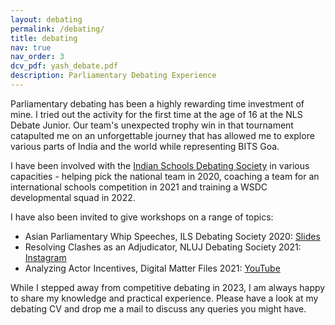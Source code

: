 ```yaml
---
layout: debating
permalink: /debating/
title: debating
nav: true
nav_order: 3
dcv_pdf: yash_debate.pdf
description: Parliamentary Debating Experience
---
```


Parliamentary debating has been a highly rewarding time investment of mine. I tried out the activity for the first time at the age of 16 at the NLS Debate Junior. Our team's unexpected trophy win in that tournament catapulted me on an unforgettable journey that has allowed me to explore various parts of India and the world while representing BITS Goa.

I have been involved with the <a href="https://indianschoolsdebatingsociety.com/">Indian Schools Debating Society</a> in various capacities - helping pick the national team in 2020, coaching a team for an international schools competition in 2021 and training a WSDC developmental squad in 2022.

I have also been invited to give workshops on a range of topics:

- Asian Parliamentary Whip Speeches, ILS Debating Society 2020: <a href="https://drive.google.com/file/d/1iAG7w_WMc5-WzV_UywzKpL8iZmz8CmQd/view?usp=sharing">Slides</a>
- Resolving Clashes as an Adjudicator, NLUJ Debating Society 2021: <a href="https://www.instagram.com/tv/CSOjxBspJNu/?igsh=NW50c3cxNWxlZHUy">Instagram</a>
- Analyzing Actor Incentives, Digital Matter Files 2021: <a href="https://youtu.be/fNFOcp1UgxM?feature=shared">YouTube</a>

While I stepped away from competitive debating in 2023, I am always happy to share my knowledge and practical experience. Please have a look at my debating CV and drop me a mail to discuss any queries you might have.

